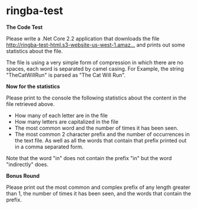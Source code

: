 # ringba-test
**The Code Test**

Please write a .Net Core 2.2 application that downloads the file http://ringba-test-html.s3-website-us-west-1.amaz… and prints out some statistics about the file.

The file is using a very simple form of compression in which there are no spaces, each word is separated by camel casing. For Example, the string "TheCatWillRun" is parsed as "The Cat Will Run".

**Now for the statistics**

Please print to the console the following statistics about the content in the file retrieved above.

- How many of each letter are in the file
- How many letters are capitalized in the file
- The most common word and the number of times it has been seen.
- The most common 2 character prefix and the number of occurrences in the text file. As well as all the words that contain that prefix printed out in a comma separated form.


Note that the word "in" does not contain the prefix "in" but the word "indirectly" does.

**Bonus Round**

Please print out the most common and complex prefix of any length greater than 1, the number of times it has been seen, and the words that contain the prefix.
